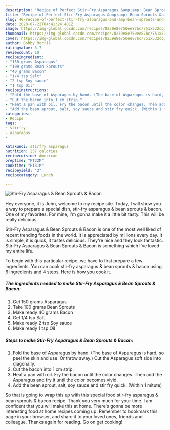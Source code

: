 ```yaml
---
description: "Recipe of Perfect Stir-Fry Asparagus &amp;amp; Bean Sprouts &amp;amp; Bacon"
title: "Recipe of Perfect Stir-Fry Asparagus &amp;amp; Bean Sprouts &amp;amp; Bacon"
slug: 40-recipe-of-perfect-stir-fry-asparagus-and-amp-bean-sprouts-and-amp-bacon
date: 2020-07-22T04:41:24.481Z
image: https://img-global.cpcdn.com/recipes/8239e8e750ee87bc/751x532cq70/stir-fry-asparagus-bean-sprouts-bacon-recipe-main-photo.jpg
thumbnail: https://img-global.cpcdn.com/recipes/8239e8e750ee87bc/751x532cq70/stir-fry-asparagus-bean-sprouts-bacon-recipe-main-photo.jpg
cover: https://img-global.cpcdn.com/recipes/8239e8e750ee87bc/751x532cq70/stir-fry-asparagus-bean-sprouts-bacon-recipe-main-photo.jpg
author: Bobby Morris
ratingvalue: 3.7
reviewcount: 10
recipeingredient:
- "150 grams Asparagus"
- "100 grams Bean Sprouts"
- "40 grams Bacon"
- "1/4 tsp Salt"
- "2 tsp Soy sauce"
- "1 tsp Oil"
recipeinstructions:
- "Fold the base of Asparagus by hand. (The base of Asparagus is hard, so peel the skin and use. Or throw away.) Cut the Asparagus soft side into diagonally."
- "Cut the bacon into 1 cm strip."
- "Heat a pan with oil. Fry the bacon until the color changes. Then add the Asparagus and fry it until the color becomes vivid."
- "Add the bean sprout, salt, soy sauce and stir fry quick. (Within 1 mitute)"
categories:
- Recipe
tags:
- stirfry
- asparagus
- 

katakunci: stirfry asparagus  
nutrition: 237 calories
recipecuisine: American
preptime: "PT22M"
cooktime: "PT31M"
recipeyield: "2"
recipecategory: Lunch

---
```



![Stir-Fry Asparagus &amp; Bean Sprouts &amp; Bacon](https://img-global.cpcdn.com/recipes/8239e8e750ee87bc/751x532cq70/stir-fry-asparagus-bean-sprouts-bacon-recipe-main-photo.jpg)

Hey everyone, it is John, welcome to my recipe site. Today, I will show you a way to prepare a special dish, stir-fry asparagus &amp; bean sprouts &amp; bacon. One of my favorites. For mine, I'm gonna make it a little bit tasty. This will be really delicious.

Stir-Fry Asparagus &amp; Bean Sprouts &amp; Bacon is one of the most well liked of recent trending foods in the world. It is appreciated by millions every day. It is simple, it is quick, it tastes delicious. They're nice and they look fantastic. Stir-Fry Asparagus &amp; Bean Sprouts &amp; Bacon is something which I've loved my entire life.




To begin with this particular recipe, we have to first prepare a few ingredients. You can cook stir-fry asparagus &amp; bean sprouts &amp; bacon using 6 ingredients and 4 steps. Here is how you cook it.

<!--inarticleads1-->

##### The ingredients needed to make Stir-Fry Asparagus &amp; Bean Sprouts &amp; Bacon:

1. Get 150 grams Asparagus
1. Take 100 grams Bean Sprouts
1. Make ready 40 grams Bacon
1. Get 1/4 tsp Salt
1. Make ready 2 tsp Soy sauce
1. Make ready 1 tsp Oil




<!--inarticleads2-->

##### Steps to make Stir-Fry Asparagus &amp; Bean Sprouts &amp; Bacon:

1. Fold the base of Asparagus by hand. (The base of Asparagus is hard, so peel the skin and use. Or throw away.) Cut the Asparagus soft side into diagonally.
1. Cut the bacon into 1 cm strip.
1. Heat a pan with oil. Fry the bacon until the color changes. Then add the Asparagus and fry it until the color becomes vivid.
1. Add the bean sprout, salt, soy sauce and stir fry quick. (Within 1 mitute)




So that is going to wrap this up with this special food stir-fry asparagus &amp; bean sprouts &amp; bacon recipe. Thank you very much for your time. I am confident that you will make this at home. There's gonna be more interesting food at home recipes coming up. Remember to bookmark this page in your browser, and share it to your loved ones, friends and colleague. Thanks again for reading. Go on get cooking!
